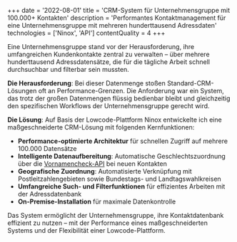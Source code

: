 +++
date = '2022-08-01'
title = 'CRM-System für Unternehmensgruppe mit 100.000+ Kontakten'
description = 'Performantes Kontaktmanagement für eine Unternehmensgruppe mit mehreren hunderttausend Adressdaten'
technologies = ['Ninox', 'API']
contentQuality = 4
+++

Eine Unternehmensgruppe stand vor der Herausforderung, ihre umfangreichen Kundenkontakte zentral zu verwalten – über mehrere hunderttausend Adressdatensätze, die für die tägliche Arbeit schnell durchsuchbar und filterbar sein mussten.

**Die Herausforderung**: Bei dieser Datenmenge stoßen Standard-CRM-Lösungen oft an Performance-Grenzen. Die Anforderung war ein System, das trotz der großen Datenmengen flüssig bedienbar bleibt und gleichzeitig den spezifischen Workflows der Unternehmensgruppe gerecht wird.

**Die Lösung**: Auf Basis der Lowcode-Plattform Ninox entwickelte ich eine maßgeschneiderte CRM-Lösung mit folgenden Kernfunktionen:

- **Performance-optimierte Architektur** für schnellen Zugriff auf mehrere 100.000 Datensätze
- **Intelligente Datenaufbereitung**: Automatische Geschlechtszuordnung über die [Vornamencheck-API](../vornamencheck) bei neuen Kontakten
- **Geografische Zuordnung**: Automatisierte Verknüpfung mit Postleitzahlengebieten sowie Bundestags- und Landtagswahlkreisen
- **Umfangreiche Such- und Filterfunktionen** für effizientes Arbeiten mit der Adressdatenbank
- **On-Premise-Installation** für maximale Datenkontrolle

Das System ermöglicht der Unternehmensgruppe, ihre Kontaktdatenbank effizient zu nutzen – mit der Performance eines maßgeschneiderten Systems und der Flexibilität einer Lowcode-Plattform.
